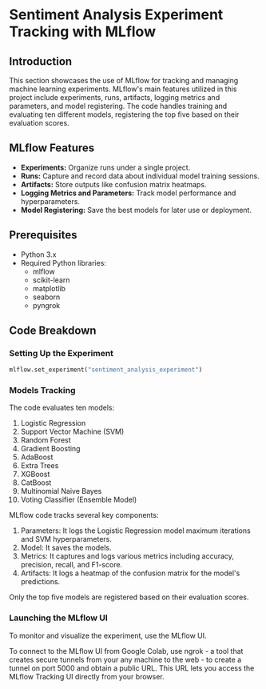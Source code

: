 # Sentiment Analysis Experiment Tracking with MLflow

## Introduction

This section showcases the use of MLflow for tracking and managing machine learning experiments. MLflow's main features utilized in this project include experiments, runs, artifacts, logging metrics and parameters, and model registering. The code handles training and evaluating ten different models, registering the top five based on their evaluation scores.

## MLflow Features

- **Experiments:** Organize runs under a single project.
- **Runs:** Capture and record data about individual model training sessions.
- **Artifacts:** Store outputs like confusion matrix heatmaps.
- **Logging Metrics and Parameters:** Track model performance and hyperparameters.
- **Model Registering:** Save the best models for later use or deployment.

## Prerequisites

- Python 3.x
- Required Python libraries:
  - mlflow
  - scikit-learn
  - matplotlib
  - seaborn
  - pyngrok

## Code Breakdown

### Setting Up the Experiment

```python
mlflow.set_experiment("sentiment_analysis_experiment")
```

### Models Tracking

The code evaluates ten models:

1. Logistic Regression
2. Support Vector Machine (SVM)
3. Random Forest
4. Gradient Boosting
5. AdaBoost
6. Extra Trees
7. XGBoost
8. CatBoost
9. Multinomial Naive Bayes
10. Voting Classifier (Ensemble Model)

MLflow code tracks several key components:

1. Parameters: It logs the Logistic Regression model maximum iterations and SVM hyperparameters.
2. Model: It saves the models.
3. Metrics: It captures and logs various metrics including accuracy, precision, recall, and F1-score.
4. Artifacts: It logs a heatmap of the confusion matrix for the model's predictions.

Only the top five models are registered based on their evaluation scores.

### Launching the MLflow UI

To monitor and visualize the experiment, use the MLflow UI.

To connect to the MLflow UI from Google Colab, use ngrok - a tool that creates secure tunnels from your any machine to the web - to create a tunnel on port 5000 and obtain a public URL. This URL lets you access the MLflow Tracking UI directly from your browser.
